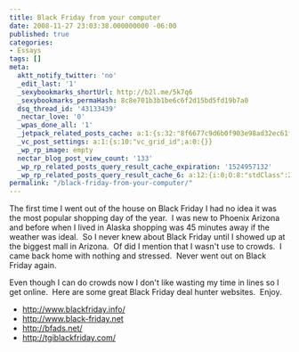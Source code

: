 ```yaml
---
title: Black Friday from your computer
date: 2008-11-27 23:03:38.000000000 -06:00
published: true
categories:
- Essays
tags: []
meta:
  aktt_notify_twitter: 'no'
  _edit_last: '1'
  _sexybookmarks_shortUrl: http://b2l.me/5k7q6
  _sexybookmarks_permaHash: 8c8e701b3b1be6c6f2d15bd5fd19b7a0
  dsq_thread_id: '43133439'
  _nectar_love: '0'
  _wpas_done_all: '1'
  _jetpack_related_posts_cache: a:1:{s:32:"8f6677c9d6b0f903e98ad32ec61f8deb";a:2:{s:7:"expires";i:1481131791;s:7:"payload";a:3:{i:0;a:1:{s:2:"id";i:585;}i:1;a:1:{s:2:"id";i:1526;}i:2;a:1:{s:2:"id";i:3436;}}}}
  _vc_post_settings: a:1:{s:10:"vc_grid_id";a:0:{}}
  _wp_rp_image: empty
  nectar_blog_post_view_count: '133'
  _wp_rp_related_posts_query_result_cache_expiration: '1524957132'
  _wp_rp_related_posts_query_result_cache_6: a:12:{i:0;O:8:"stdClass":2:{s:7:"post_id";s:4:"1371";s:5:"score";s:17:"59.57025830653991";}i:1;O:8:"stdClass":2:{s:7:"post_id";s:4:"1327";s:5:"score";s:17:"54.77167251247973";}i:2;O:8:"stdClass":2:{s:7:"post_id";s:3:"104";s:5:"score";s:18:"25.074201029095235";}i:3;O:8:"stdClass":2:{s:7:"post_id";s:2:"31";s:5:"score";s:17:"19.49801521147391";}i:4;O:8:"stdClass":2:{s:7:"post_id";s:2:"51";s:5:"score";s:18:"16.580645496443893";}i:5;O:8:"stdClass":2:{s:7:"post_id";s:3:"681";s:5:"score";s:15:"15.194351135324";}i:6;O:8:"stdClass":2:{s:7:"post_id";s:3:"293";s:5:"score";s:15:"15.194351135324";}i:7;O:8:"stdClass":2:{s:7:"post_id";s:3:"416";s:5:"score";s:16:"14.1061279325614";}i:8;O:8:"stdClass":2:{s:7:"post_id";s:3:"309";s:5:"score";s:16:"14.1061279325614";}i:9;O:8:"stdClass":2:{s:7:"post_id";s:3:"134";s:5:"score";s:18:"13.572490702877376";}i:10;O:8:"stdClass":2:{s:7:"post_id";s:4:"4699";s:5:"score";s:18:"13.548701127620566";}i:11;O:8:"stdClass":2:{s:7:"post_id";s:4:"2082";s:5:"score";s:18:"13.548701127620566";}}
permalink: "/black-friday-from-your-computer/"
---
```

The first time I went out of the house on Black Friday I had no idea it was the most popular shopping day of the year.  I was new to Phoenix Arizona and before when I lived in Alaska shopping was 45 minutes away if the weather was ideal.  So I never knew about Black Friday until I showed up at the biggest mall in Arizona.  Of did I mention that I wasn't use to crowds.  I came back home with nothing and stressed.  Never went out on Black Friday again.

Even though I can do crowds now I don't like wasting my time in lines so I get online.  Here are some great Black Friday deal hunter websites.  Enjoy.
<ul>
<li><a href="http://www.blackfriday.info/" rel="nofollow">http://www.blackfriday.info/</a></li>
<li><a href="http://www.black-friday.net" rel="nofollow">http://www.black-friday.net</a></li>
<li><a href="http://bfads.net/" rel="nofollow">http://bfads.net/</a></li>
<li><a href="http://tgiblackfriday.com/" rel="nofollow">http://tgiblackfriday.com/</a></li>
</ul>
